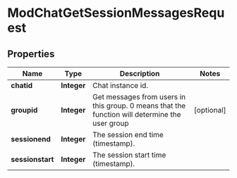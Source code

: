 

# ModChatGetSessionMessagesRequest


## Properties

| Name | Type | Description | Notes |
|------------ | ------------- | ------------- | -------------|
|**chatid** | **Integer** | Chat instance id. |  |
|**groupid** | **Integer** | Get messages from users in this group.                                                 0 means that the function will determine the user group |  [optional] |
|**sessionend** | **Integer** | The session end time (timestamp). |  |
|**sessionstart** | **Integer** | The session start time (timestamp). |  |



